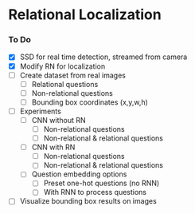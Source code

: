 # Relational Localization


### To Do
- [x] SSD for real time detection, streamed from camera  
- [x] Modify RN for localization
- [ ] Create dataset from real images
  - [ ] Relational questions
  - [ ] Non-relational questions
  - [ ] Bounding box coordinates (x,y,w,h)
- [ ] Experiments
  - [ ] CNN without RN
    - [ ] Non-relational questions
    - [ ] Non-relational & relational questions
  - [ ] CNN with RN
    - [ ] Non-relational questions
    - [ ] Non-relational & relational questions
  - [ ] Question embedding options
    - [ ] Preset one-hot questions (no RNN)
    - [ ] With RNN to process questions
- [ ] Visualize bounding box results on images
